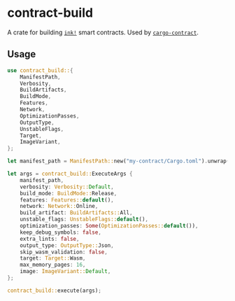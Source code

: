 # contract-build

A crate for building [`ink!`](https://github.com/use-ink/ink) smart contracts. Used by
[`cargo-contract`](https://github.com/use-ink/cargo-contract).

## Usage

```rust
use contract_build::{
    ManifestPath,
    Verbosity,
    BuildArtifacts,
    BuildMode,
    Features,
    Network,
    OptimizationPasses,
    OutputType,
    UnstableFlags,
    Target,
    ImageVariant,
};

let manifest_path = ManifestPath::new("my-contract/Cargo.toml").unwrap();

let args = contract_build::ExecuteArgs {
    manifest_path,
    verbosity: Verbosity::Default,
    build_mode: BuildMode::Release,
    features: Features::default(),
    network: Network::Online,
    build_artifact: BuildArtifacts::All,
    unstable_flags: UnstableFlags::default(),
    optimization_passes: Some(OptimizationPasses::default()),
    keep_debug_symbols: false,
    extra_lints: false,
    output_type: OutputType::Json,
    skip_wasm_validation: false,
    target: Target::Wasm,
    max_memory_pages: 16,
    image: ImageVariant::Default,
};

contract_build::execute(args);
```
